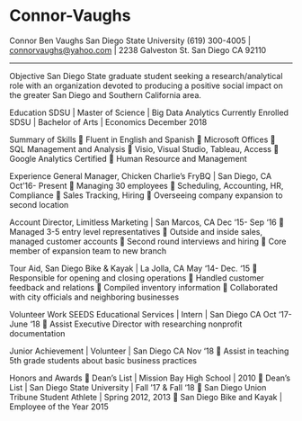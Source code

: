 # Connor-Vaughs

Connor Ben Vaughs
San Diego State University
(619) 300-4005 | connorvaughs@yahoo.com | 2238 Galveston St. San Diego CA 92110
________________________________________________________________________________
 
Objective 
San Diego State graduate student seeking a research/analytical role with an organization devoted to producing a  positive social impact on the greater San Diego and Southern California area.

Education
SDSU | Master of Science | Big Data Analytics						        Currently Enrolled
SDSU | Bachelor of Arts | Economics							                December 2018	

Summary of Skills
	Fluent in English and Spanish         		Microsoft Offices
	SQL Management and Analysis             	Visio, Visual Studio, Tableau, Access
	Google Analytics Certified	            	Human Resource and Management

Experience
General Manager, Chicken Charlie’s FryBQ | San Diego, CA 				Oct’16- Present
	Managing 30 employees
	Scheduling, Accounting, HR, Compliance
	Sales Tracking, Hiring
	Overseeing company expansion to second location

Account Director, Limitless Marketing | San Marcos, CA				   Dec ‘15- Sep ‘16
	Managed 3-5 entry level representatives
	Outside and inside sales, managed customer accounts
	Second round interviews and hiring
	Core member of expansion team to new branch

Tour Aid, San Diego Bike & Kayak | La Jolla, CA					         May ‘14- Dec. ‘15
	Responsible for opening and closing operations
	Handled customer feedback and relations
	Compiled inventory information
	Collaborated with city officials and neighboring businesses

Volunteer Work
SEEDS Educational Services | Intern | San Diego CA					     Oct ‘17- June ‘18
	Assist Executive Director with researching nonprofit documentation

Junior Achievement | Volunteer | San Diego CA						         Nov ‘18
	Assist in teaching 5th grade students about basic business practices

Honors and Awards
	Dean’s List | Mission Bay High School | 2010
	Dean’s List | San Diego State University | Fall ’17 & Fall ‘18
	San Diego Union Tribune Student Athlete | Spring 2012, 2013
	San Diego Bike and Kayak |  Employee of the Year 2015
